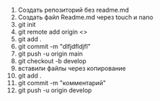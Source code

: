 1. Создать репозиторий без readme.md
2. Создать файл Readme.md через touch и nano
3. git init
4. git remote add origin <>
5. git add .
6. git commit -m "dlfjdfldjfl"
7. git push -u origin main
8. git checkout -b develop
9. вставили файлы через копирование
10. git add .
11. git commit -m "комментарий"
12. git push -u origin develop
